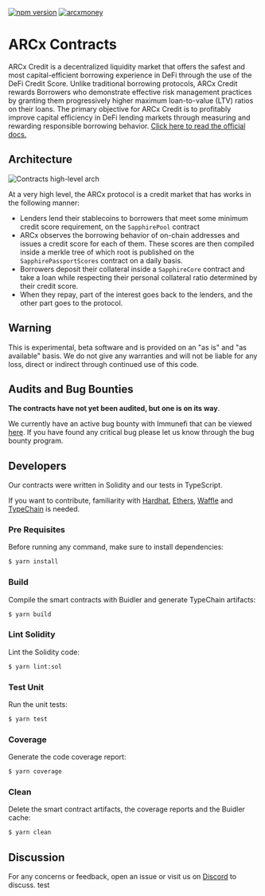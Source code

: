 [![npm version](https://badge.fury.io/js/%40arcxgame%2Fcontracts.svg)](https://badge.fury.io/js/%40arcxgame%2Fcontracts)
[![arcxmoney](https://circleci.com/gh/arcxmoney/contracts.svg?style=svg&circle-token=9efd5821c24db49c53c74b3ebe7fe5db7bc1dfe2)](https://app.circleci.com/pipelines/github/arcxmoney/contracts)

# ARCx Contracts 

ARCx Credit is a decentralized liquidity market that offers the safest and most capital-efficient borrowing experience in DeFi through the use of the DeFi Credit Score. Unlike traditional borrowing protocols, ARCx Credit rewards Borrowers who demonstrate effective risk management practices by granting them progressively higher maximum loan-to-value (LTV) ratios on their loans. The primary objective for ARCx Credit is to profitably improve capital efficiency in DeFi lending markets through measuring and rewarding responsible borrowing behavior. [Click here to read the official docs.](https://wiki.arcx.money/welcome/arcx-credit-introduction)

## Architecture

![Contracts high-level arch](https://user-images.githubusercontent.com/5834876/182736613-a1498b60-3b64-4119-91e0-728ff0d22044.png)

At a very high level, the ARCx protocol is a credit market that has works in the following manner:

- Lenders lend their stablecoins to borrowers that meet some minimum credit score requirement, on the `SapphirePool` contract
- ARCx observes the borrowing behavior of on-chain addresses and issues a credit score for each of them. These scores are then compiled inside a merkle tree of which root is published on the `SapphirePassportScores` contract on a daily basis.
- Borrowers deposit their collateral inside a `SapphireCore` contract and take a loan while respecting their personal collateral ratio determined by their credit score.
- When they repay, part of the interest goes back to the lenders, and the other part goes to the protocol.



## Warning

This is experimental, beta software and is provided on an "as is" and "as available" basis. We do not give any warranties and will not be liable for any loss, direct or indirect through continued use of this code.



## Audits and Bug Bounties

**The contracts have not yet been audited, but one is on its way**.

We currently have an active bug bounty with Immunefi that can be viewed [here](https://immunefi.com/bounty/arcx/). If you have found any critical bug please let us know through the bug bounty program.



## Developers

Our contracts were written in Solidity and our tests in TypeScript.

If you want to contribute, familiarity with [Hardhat](https://github.com/nomiclabs/hardhat), [Ethers](https://github.com/ethers-io/ethers.js), [Waffle](https://github.com/EthWorks/Waffle) and [TypeChain](https://github.com/ethereum-ts/TypeChain) is needed.

### Pre Requisites

Before running any command, make sure to install dependencies: 

```sh
$ yarn install
```

### Build

Compile the smart contracts with Buidler and generate TypeChain artifacts:

```sh
$ yarn build
```

### Lint Solidity

Lint the Solidity code:

```sh
$ yarn lint:sol
```

### Test Unit

Run the unit tests:

```sh
$ yarn test
```

### Coverage

Generate the code coverage report:

```sh
$ yarn coverage
```

### Clean

Delete the smart contract artifacts, the coverage reports and the Buidler cache:

```sh
$ yarn clean
```



## Discussion

For any concerns or feedback, open an issue or visit us on [Discord](https://discord.gg/skwz6je) to discuss.
test
